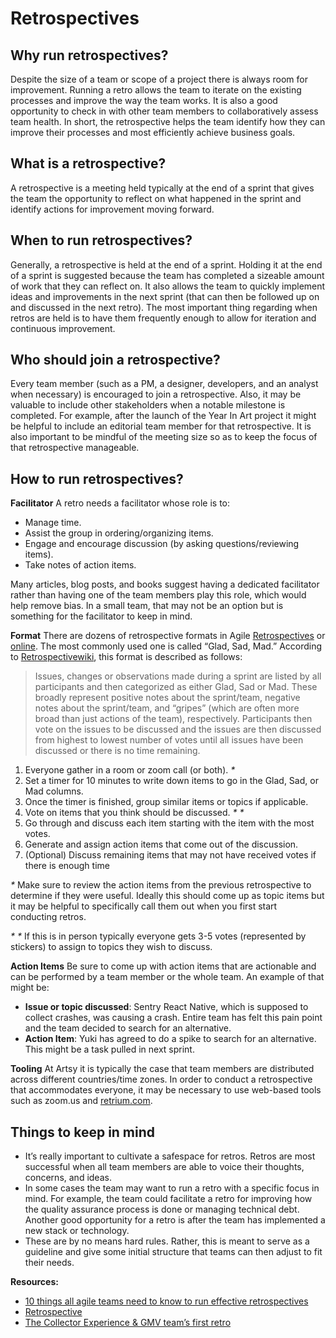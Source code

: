 # Retrospectives

## Why run retrospectives?
Despite the size of a team or scope of a project there is always room for improvement. Running a retro allows the team to iterate on the existing processes and improve the way the team works. It is also a good opportunity to check in with other team members to collaboratively assess team health. In short, the retrospective helps the team identify how they can improve their processes and most efficiently achieve business goals.

## What is a retrospective?
A retrospective is a meeting held typically at the end of a sprint that gives the team the opportunity to reflect on what happened in the sprint and identify actions for improvement moving forward.

## When to run retrospectives?
Generally, a retrospective is held at the end of a sprint. Holding it at the end of a sprint is suggested because the team has completed a sizeable amount of work that they can reflect on. It also allows the team to quickly implement ideas and improvements in the next sprint (that can then be followed up on and discussed in the next retro). The most important thing regarding when retros are held is to have them frequently enough to allow for iteration and continuous improvement.

## Who should join a retrospective?
Every team member (such as a PM, a designer, developers, and an analyst when necessary) is encouraged to join a retrospective. Also, it may be valuable to include other stakeholders when a notable milestone is completed. For example, after the launch of the Year In Art project it might be helpful to include an editorial team member for that retrospective. It is also important to be mindful of the meeting size so as to keep the focus of that retrospective manageable.

## How to run retrospectives?

__Facilitator__
A retro needs a facilitator whose role is to:

- Manage time.
- Assist the group in ordering/organizing items.
- Engage and encourage discussion (by asking questions/reviewing items).
- Take notes of action items.


Many articles, blog posts, and books suggest having a dedicated facilitator rather than having one of the team members play this role, which would help remove bias. In a small team, that may not be an option but is something for the facilitator to keep in mind.


__Format__
There are dozens of retrospective formats in Agile [Retrospectives](https://www.amazon.com/Agile-Retrospectives-Making-Teams-Great/dp/0977616649) or [online](http://retrospectivewiki.org/index.php?title=Retrospective_Plans). The most commonly used one is called “Glad, Sad, Mad.” According to [Retrospectivewiki](http://retrospectivewiki.org/index.php?title=Agile_Retrospective_Resource_Wiki), this format is described as follows:


 > Issues, changes or observations made during a sprint are listed by all participants and then categorized as either Glad, Sad or Mad. These broadly represent positive notes about the sprint/team, negative notes about the sprint/team, and “gripes” (which are often more broad than just actions of the team), respectively. Participants then vote on the issues to be discussed and the issues are then discussed from highest to lowest number of votes until all issues have been discussed or there is no time remaining.


1. Everyone gather in a room or zoom call (or both). _*_
2. Set a timer for 10 minutes to write down items to go in the Glad, Sad, or Mad columns.
3. Once the timer is finished, group similar items or topics if applicable.
4. Vote on items that you think should be discussed. _* *_
5. Go through and discuss each item starting with the item with the most votes.
6. Generate and assign action items that come out of the discussion.
7. (Optional) Discuss remaining items that may not have received votes if there is enough time


_*_  Make sure to review the action items from the previous retrospective to determine if they were useful. Ideally this should come up as topic items but it may be helpful to specifically call them out when you first start conducting retros.

_* *_ If this is in person typically everyone gets 3-5 votes (represented by stickers) to assign to topics they wish to discuss.


__Action Items__
Be sure to come up with action items that are actionable and can be performed by a team member or the whole team. An example of that might be:

- **Issue or topic discussed**: Sentry React Native, which is supposed to collect crashes, was causing a crash. Entire team has felt this pain point and the team decided to search for an alternative.
- **Action Item**: Yuki has agreed to do a spike to search for an alternative. This might be a task pulled in next sprint.


__Tooling__
At Artsy it is typically the case that team members are distributed across different countries/time zones. In order to conduct a retrospective that accommodates everyone, it may be necessary to use web-based tools such as zoom.us and [retrium.com](https://www.retrium.com/).


## Things to keep in mind
- It’s really important to cultivate a safespace for retros. Retros are most successful when all team members are able to voice their thoughts, concerns, and ideas.
- In some cases the team may want to run a retro with a specific focus in mind. For example, the team could facilitate a retro for improving how the quality assurance process is done or managing technical debt. Another good opportunity for a retro is after the team has implemented a new stack or technology.
- These are by no means hard rules. Rather, this is meant to serve as a guideline and give some initial structure that teams can then adjust to fit their needs.


**Resources:**
- [10 things all agile teams need to know to run effective retrospectives](https://blog.retrium.com/10-things-all-agile-teams-need-to-know-to-run-effective-retrospectives)
- [Retrospective](https://www.atlassian.com/team-playbook/plays/retrospective)
- [The Collector Experience & GMV team’s first retro](https://github.com/artsy/collector-experience/wiki/Our-First-Retro)


